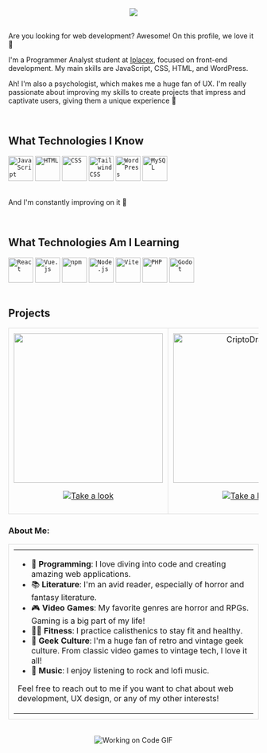 



<div align="center">
  <img src="https://i.ibb.co/gPV6pqW/111c22-1.png"/>
</div>

 <br>
 
Are you looking for web development? Awesome! On this profile, we love it 💚

I'm a Programmer Analyst student at [Iplacex](https://www.iplacex.cl/), focused on front-end development. My main skills are JavaScript, CSS, HTML, and WordPress.

Ah! I'm also a psychologist, which makes me a huge fan of UX. I'm really passionate about improving my skills to create projects that impress and captivate users, giving them a unique experience 🧙

<br>

## What Technologies I Know

<div>
  <code><img width="50" src="https://user-images.githubusercontent.com/25181517/117447155-6a868a00-af3d-11eb-9cfe-245df15c9f3f.png" alt="JavaScript" title="JavaScript"/></code>
  <code><img width="50" src="https://user-images.githubusercontent.com/25181517/192158954-f88b5814-d510-4564-b285-dff7d6400dad.png" alt="HTML" title="HTML"/></code>
  <code><img width="50" src="https://user-images.githubusercontent.com/25181517/183898674-75a4a1b1-f960-4ea9-abcb-637170a00a75.png" alt="CSS" title="CSS"/></code>
  <code><img width="50" src="https://user-images.githubusercontent.com/25181517/202896760-337261ed-ee92-4979-84c4-d4b829c7355d.png" alt="Tailwind CSS" title="Tailwind CSS"/></code>
  <code><img width="50" src="https://user-images.githubusercontent.com/25181517/192158957-b1256181-356c-46a3-beb9-487af08a6266.png" alt="WordPress" title="WordPress"/></code>
  <code><img width="50" src="https://user-images.githubusercontent.com/25181517/183896128-ec99105a-ec1a-4d85-b08b-1aa1620b2046.png" alt="MySQL" title="MySQL"/></code>
</div>

<br>

And I'm constantly improving on it 👾

<br>

## What Technologies Am I Learning

<div>
  <code><img width="50" src="https://user-images.githubusercontent.com/25181517/183897015-94a058a6-b86e-4e42-a37f-bf92061753e5.png" alt="React" title="React"/></code>
  <code><img width="50" src="https://user-images.githubusercontent.com/25181517/117448124-a2da9800-af3e-11eb-85d2-bd1b69b65603.png" alt="Vue.js" title="Vue.js"/></code>
  <code><img width="50" src="https://user-images.githubusercontent.com/25181517/121401671-49102800-c959-11eb-9f6f-74d49a5e1774.png" alt="npm" title="npm"/></code>
  <code><img width="50" src="https://user-images.githubusercontent.com/25181517/183568594-85e280a7-0d7e-4d1a-9028-c8c2209e073c.png" alt="Node.js" title="Node.js"/></code>
  <code><img width="50" src="https://github-production-user-asset-6210df.s3.amazonaws.com/62091613/261395532-b40892ef-efb8-4b0e-a6b5-d1cfc2f3fc35.png" alt="Vite" title="Vite"/></code>
  <code><img width="50" src="https://user-images.githubusercontent.com/25181517/183570228-6a040b9f-3ddf-47a2-a201-743121dac664.png" alt="PHP" title="PHP"/></code>
  <code><img width="50" src="https://user-images.githubusercontent.com/25181517/193427942-3abc320a-1c9e-4316-bac0-cb8b280b669f.png" alt="Godot" title="Godot"/></code>
</div>

<br>

## Projects

<div align="center">
  <table>
    <tr>
      <td style="border: 1px solid #ddd; padding: 10px; text-align: center;">
        <img src="https://i.ibb.co/5KkVbPx/lofi.png" width="300"/>
        <p>
          <a href="https://663c5f1ebab5d060196b88f0--lofi-channel.netlify.app/">
            <img src="https://img.shields.io/badge/Take%20a%20look-%23FF5722?link=https%3A%2F%2F663c5f1ebab5d060196b88f0--lofi-channel.netlify.app%2F" alt="Take a look" />
          </a>
        </p>
      </td>
      <td style="border: 1px solid #ddd; padding: 10px; text-align: center;">
        <img src="https://i.ibb.co/vPdb7pN/criptodragon.png" alt="CriptoDragon" width="300"/>
        <p>
          <a href="https://criptodragon.netlify.app/">
            <img src="https://img.shields.io/badge/Take%20a%20look-%23FF5722?link=https%3A%2F%2Fcriptodragon.netlify.app%2F" alt="Take a look" />
          </a>
        </p>
      </td>
    </tr>
  </table>
</div>

### About Me:

<table style="border: 1px solid #ddd; padding: 10px; width: 100%;">
  <tr>
    <td>
      <ul>
        <li>👾 <strong>Programming</strong>: I love diving into code and creating amazing web applications.</li>
        <li>📚 <strong>Literature</strong>: I'm an avid reader, especially of horror and fantasy literature.</li>
        <li>🎮 <strong>Video Games</strong>: My favorite genres are horror and RPGs. Gaming is a big part of my life!</li>
        <li>🏋️‍♂️ <strong>Fitness</strong>: I practice calisthenics to stay fit and healthy.</li>
        <li>🤖 <strong>Geek Culture</strong>: I'm a huge fan of retro and vintage geek culture. From classic video games to vintage tech, I love it all!</li>
        <li>🎸 <strong>Music</strong>: I enjoy listening to rock and lofi music.</li>
      </ul>
      <p>Feel free to reach out to me if you want to chat about web development, UX design, or any of my other interests!</p>
    </td>
  </tr>
</table>

<br>

<div align="center">
  <img src="https://i.ibb.co/gzzRZVk/Copia-de-Banner-Github-Este-si-sirve.gif" alt="Working on Code GIF" />
</div>




